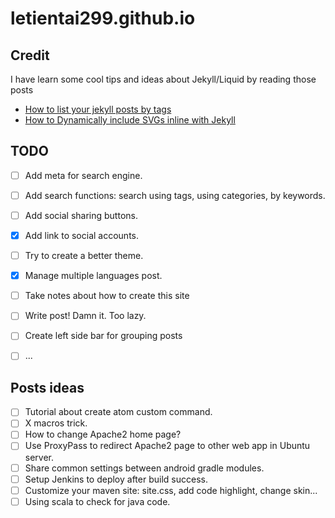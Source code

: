 # letientai299.github.io

Credit
------

I have learn some cool tips and ideas about Jekyll/Liquid by reading those posts
- [How to list your jekyll posts by tags](http://www.jokecamp.com/blog/listing-jekyll-posts-by-tag/)
- [How to Dynamically include SVGs inline with Jekyll](http://davidensinger.com/2014/11/how-to-dynamically-include-svgs-inline-with-jekyll/)


TODO
----

- [ ] Add meta for search engine.
- [ ] Add search functions: search using tags, using categories, by keywords.
- [ ] Add social sharing buttons.
- [x] Add link to social accounts.
- [ ] Try to create a better theme.
- [x] Manage multiple languages post.
- [ ] Take notes about how to create this site
- [ ] Write post! Damn it. Too lazy.
- [ ] Create left side bar for grouping posts
- [ ] ...


Posts ideas
-----------

- [ ] Tutorial about create atom custom command.
- [ ] X macros trick.
- [ ] How to change Apache2 home page?
- [ ] Use ProxyPass to redirect Apache2 page to other web app in Ubuntu server.
- [ ] Share common settings between android gradle modules.
- [ ] Setup Jenkins to deploy after build success.
- [ ] Customize your maven site: site.css, add code highlight, change skin...
- [ ] Using scala to check for java code.
